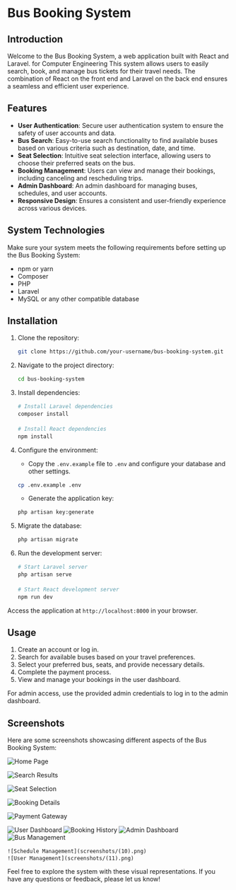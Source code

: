 # Bus Booking System

## Introduction

Welcome to the Bus Booking System, a web application built with React and Laravel. for Computer Engineering This system allows users to easily search, book, and manage bus tickets for their travel needs. The combination of React on the front end and Laravel on the back end ensures a seamless and efficient user experience.

## Features

- **User Authentication**: Secure user authentication system to ensure the safety of user accounts and data.
- **Bus Search**: Easy-to-use search functionality to find available buses based on various criteria such as destination, date, and time.
- **Seat Selection**: Intuitive seat selection interface, allowing users to choose their preferred seats on the bus.
- **Booking Management**: Users can view and manage their bookings, including canceling and rescheduling trips.
- **Admin Dashboard**: An admin dashboard for managing buses, schedules, and user accounts.
- **Responsive Design**: Ensures a consistent and user-friendly experience across various devices.

## System Technologies

Make sure your system meets the following requirements before setting up the Bus Booking System:

- npm or yarn
- Composer
- PHP
- Laravel
- MySQL or any other compatible database

## Installation

1. Clone the repository:

    ```bash
    git clone https://github.com/your-username/bus-booking-system.git
    ```

2. Navigate to the project directory:

    ```bash
    cd bus-booking-system
    ```

3. Install dependencies:

    ```bash
    # Install Laravel dependencies
    composer install

    # Install React dependencies
    npm install
    ```

4. Configure the environment:

    - Copy the `.env.example` file to `.env` and configure your database and other settings.

    ```bash
    cp .env.example .env
    ```

    - Generate the application key:

    ```bash
    php artisan key:generate
    ```

5. Migrate the database:

    ```bash
    php artisan migrate
    ```

6. Run the development server:

    ```bash
    # Start Laravel server
    php artisan serve

    # Start React development server
    npm run dev
    ```

Access the application at `http://localhost:8000` in your browser.

## Usage

1. Create an account or log in.
2. Search for available buses based on your travel preferences.
3. Select your preferred bus, seats, and provide necessary details.
4. Complete the payment process.
5. View and manage your bookings in the user dashboard.

For admin access, use the provided admin credentials to log in to the admin dashboard.

## Screenshots

Here are some screenshots showcasing different aspects of the Bus Booking System:


   ![Home Page](./screenshots/(1).png)

   ![Search Results](screenshots/(2).png)

   ![Seat Selection](screenshots/(3).png)

   ![Booking Details](screenshots/(4).png)

   ![Payment Gateway](screenshots/(5).png)

   ![User Dashboard](screenshots/(6).png)
   ![Booking History](screenshots/(7).png)
   ![Admin Dashboard](screenshots/(8).png)
   ![Bus Management](screenshots/(9).png)

    ![Schedule Management](screenshots/(10).png)
    ![User Management](screenshots/(11).png)

Feel free to explore the system with these visual representations. If you have any questions or feedback, please let us know!
